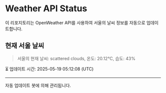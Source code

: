 
# Weather API Status

이 리포지토리는 OpenWeather API를 사용하여 서울의 날씨 정보를 자동으로 업데이트합니다.

## 현재 서울 날씨
> 서울의 현재 날씨: scattered clouds, 온도: 20.12°C, 습도: 43%

⏳ 업데이트 시간: 2025-05-19 05:12:08 (UTC)

---
자동 업데이트 봇에 의해 관리됩니다.
